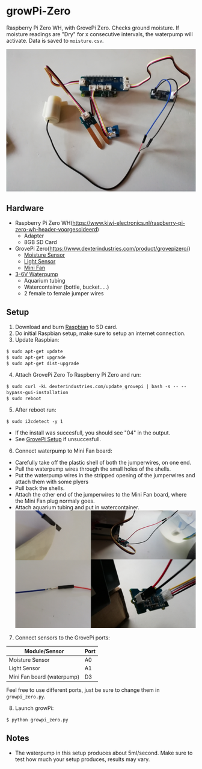 # growPi-Zero

Raspberry Pi Zero WH, with GrovePi Zero. Checks ground moisture.
If moisture readings are "Dry" for x consecutive intervals, the waterpump will activate. Data is saved to `moisture.csv`.

![growPi](/images/plantsense.jpg)

## Hardware

- Raspberry Pi Zero WH(https://www.kiwi-electronics.nl/raspberry-pi-zero-wh-header-voorgesoldeerd)
  - Adapter
  - 8GB SD Card
- GrovePi Zero(https://www.dexterindustries.com/product/grovepizero/)
  - [Moisture Sensor](http://wiki.seeedstudio.com/Grove-Moisture_Sensor/)
  - [Light Sensor](http://wiki.seeedstudio.com/Grove-Light_Sensor/)
  - [Mini Fan](http://wiki.seeedstudio.com/Grove-Mini_Fan/)
- [3-6V Waterpump](https://www.bitsandparts.eu/Motoren-Servos-and-Drivers/Doseringspomp-Waterpomp-dompelpomp-3-6V-120l-h/p116339)
  - Aquarium tubing
  - Watercontainer (bottle, bucket.....)
  - 2 female to female jumper wires

## Setup

1. Download and burn [Raspbian](https://www.raspberrypi.org/downloads/raspbian/) to SD card.
2. Do initial Raspbian setup, make sure to setup an internet connection.
3. Update Raspbian:
```
$ sudo apt-get update
$ sudo apt-get upgrade
$ sudo apt-get dist-upgrade
```
4. Attach GrovePi Zero To Raspberry Pi Zero and run:
```
$ sudo curl -kL dexterindustries.com/update_grovepi | bash -s -- --bypass-gui-installation
$ sudo reboot
```
5. After reboot run:
```
$ sudo i2cdetect -y 1
```
- If the install was succesfull, you should see "04" in the output.
- See [GrovePi Setup](https://www.dexterindustries.com/GrovePi/get-started-with-the-grovepi/setting-software/) if unsuccesfull.
6. Connect waterpump to Mini Fan board:
- Carefully take off the plastic shell of both the jumperwires, on one end.
- Pull the waterpump wires through the small holes of the shells.
- Put the waterpump wires in the stripped opening of the jumperwires and attach them with some plyers
- Pull back the shells.
- Attach the other end of the jumperwires to the Mini Fan board, where the Mini Fan plug normaly goes.
- Attach aquarium tubing and put in watercontainer.
![waterpump](/images/waterpump.jpg)
7. Connect sensors to the GrovePi ports:

| Module/Sensor                  | Port  |
| -------------------------------|-------|
| Moisture Sensor                | A0    |
| Light Sensor                   | A1    |
| Mini Fan board (waterpump)	 | D3	 |


Feel free to use different ports, just be sure to change them in `growpi_zero.py`.

8. Launch growPi:
```
$ python growpi_zero.py
```

## Notes

- The waterpump in this setup produces about 5ml/second. Make sure to test how much your setup produces, results may vary.
